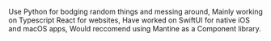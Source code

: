 Use Python for bodging random things and messing around,
Mainly working on Typescript React for websites,
Have worked on SwiftUI for native iOS and macOS apps,
Would reccomend using Mantine as a Component library.

